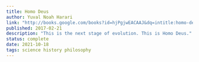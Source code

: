 ```yaml
---
title: Homo Deus
author: Yuval Noah Harari
link: "http://books.google.com/books?id=hjPgjwEACAAJ&dq=intitle:homo-deus&hl=&source=gbs_api"
published: 2017-02-21
description: "This is the next stage of evolution. This is Homo Deus."
status: complete
date: 2021-10-18
tags: science history philosophy
---
```


